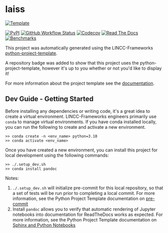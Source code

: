 
# laiss

[![Template](https://img.shields.io/badge/Template-LINCC%20Frameworks%20Python%20Project%20Template-brightgreen)](https://lincc-ppt.readthedocs.io/en/latest/)

[![PyPI](https://img.shields.io/pypi/v/laiss?color=blue&logo=pypi&logoColor=white)](https://pypi.org/project/laiss/)
[![GitHub Workflow Status](https://img.shields.io/github/actions/workflow/status/uiucsn/laiss/smoke-test.yml)](https://github.com/uiucsn/laiss/actions/workflows/smoke-test.yml)
[![Codecov](https://codecov.io/gh/uiucsn/laiss/branch/main/graph/badge.svg)](https://codecov.io/gh/uiucsn/laiss)
[![Read The Docs](https://img.shields.io/readthedocs/laiss)](https://laiss.readthedocs.io/)
[![Benchmarks](https://img.shields.io/github/actions/workflow/status/uiucsn/laiss/asv-main.yml?label=benchmarks)](https://uiucsn.github.io/laiss/)

This project was automatically generated using the LINCC-Frameworks 
[python-project-template](https://github.com/lincc-frameworks/python-project-template).

A repository badge was added to show that this project uses the python-project-template, however it's up to
you whether or not you'd like to display it!

For more information about the project template see the 
[documentation](https://lincc-ppt.readthedocs.io/en/latest/).

## Dev Guide - Getting Started

Before installing any dependencies or writing code, it's a great idea to create a
virtual environment. LINCC-Frameworks engineers primarily use `conda` to manage virtual
environments. If you have conda installed locally, you can run the following to
create and activate a new environment.

```
>> conda create -n <env_name> python=3.10
>> conda activate <env_name>
```

Once you have created a new environment, you can install this project for local
development using the following commands:

```
>> ./.setup_dev.sh
>> conda install pandoc
```

Notes:
1. `./.setup_dev.sh` will initialize pre-commit for this local repository, so
   that a set of tests will be run prior to completing a local commit. For more
   information, see the Python Project Template documentation on 
   [pre-commit](https://lincc-ppt.readthedocs.io/en/latest/practices/precommit.html)
2. Install `pandoc` allows you to verify that automatic rendering of Jupyter notebooks
   into documentation for ReadTheDocs works as expected. For more information, see
   the Python Project Template documentation on
   [Sphinx and Python Notebooks](https://lincc-ppt.readthedocs.io/en/latest/practices/sphinx.html#python-notebooks)
